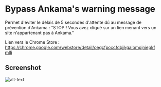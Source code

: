 # Bypass Ankama's warning message
Permet d'éviter le délais de 5 secondes d'attente dû au message de prévention d'Ankama : "STOP ! Vous avez cliqué sur un lien menant vers un site n'appartenant pas à Ankama."

Lien vers le Chrome Store : https://chrome.google.com/webstore/detail/oegcfpoccfcbjjkgaibmgjniepkfmlli

## Screenshot
![alt-text](https://i.imgur.com/VNjFpC8.png)